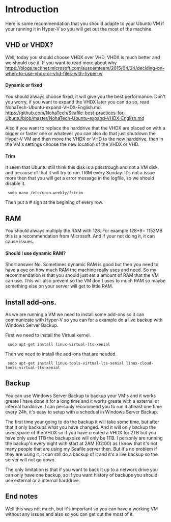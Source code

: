 # Introduction
Here is some recommendation that you should adapte to your Ubuntu VM if your running it in Hyper-V so you will get out the most of the machine.

## VHD or VHDX?
Well, today you should choose VHDX over VHD, VHDX is much better and we should use it.
If you want to read more about why https://blogs.technet.microsoft.com/ausoemteam/2015/04/24/deciding-on-when-to-use-vhdx-or-vhd-files-with-hyper-v/

#### Dynamic or fixed
You should always choose fixed, it will give you the best performance.
Don't you worry, if you want to expand the VHDX later you can do so, read NohaTech-Ubuntu-expand-VHDX-English.md.
https://github.com/NohaTech/Seafile-best-practices-for-Ubuntu/blob/master/NohaTech-Ubuntu-expand-VHDX-English.md

Also if you want to replace the harddrive that the VHDX are placed on with a bigger or faster one or whatever you can also do that just shutdown the Hyper-V VM and then move the VHDX or VHD to the new harddrive, then in the VM's settings choose the new location of the VHDX or VHD.

#### Trim
It seem that Ubuntu still think this disk is a passtrough and not a VM disk, and because of that it will try to run TRIM every Sunday.
It's not a issue more then that you will get a error message in the logfile, so we should disable it.
```
 sudo nano /etc/cron.weekly/fstrim
```
Then put a # sign at the begining of every row.

## RAM
You should always multiply the RAM with 128. For example 128*9= 1152MB this is a recommendation from Microsoft. And if your not doing it, it can cause issues.

#### Should I use dynamic RAM?
Short answer No.
Sometimes dynamic RAM is good but then you need to have a eye on how much RAM the machine really uses and need.
So my recommendation is that you should just set a amount of RAM that the VM can use.
This will also prevent so the VM don't uses to much RAM so maybe something else on your server will get to little RAM.

## Install add-ons.
As we are running a VM we need to install some add-ons so it can communicate with Hyper-V so you can for a example do a live backup with Windows Server Backup.

First we need to install the Virtual kernel.
```
 sudo apt-get install linux-virtual-lts-xenial
```
Then we need to install the add-ons that are needed.
```
 sudo apt-get install linux-tools-virtual-lts-xenial linux-cloud-tools-virtual-lts-xenial
```

## Backup
You can use Windows Server Backup to backup your VM's and it works greate I have done it for a long time and it works greate with a external or internal harddrive.
I can personly recommend you to run it atleast one time every 24h, it's easy to setup with a schedual in Windows Server Backup.

The first time your going to do the backup it will take some time, but after that it only backups what you have changed.
And it will only backup the used space of the VHDX so if you have created a VHDX for 2TB but you have only used 1TB the backup size will only be 1TB.
I personly are running the backup's every night with start at 2AM (02:00) as I know that it's not many people that are using my Seafile server then.
But it's no problem if they are using it, it can still do a backup of it and it's a live backup so the server will not go down.

The only limitation is that if you want to back it up to a network drive you can only have one backup, so if you want history of backups you should use external or a internal harddrive.

## End notes
Well this was not much, but it's important so you can have a working VM without any issues and also so you can get out the most of it.
